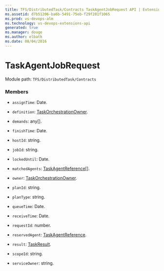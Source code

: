 ```yaml
---
title: TFS/DistributedTask/Contracts TaskAgentJobRequest API | Extensions for Visual Studio Team Services
ms.assetid: d7b51206-ba6b-5491-75eb-f29f281f1065
ms.prod: vs-devops-alm
ms.technology: vs-devops-extensions-api
generated: true
ms.manager: douge
ms.author: elbatk
ms.date: 08/04/2016
---
```


# TaskAgentJobRequest

Module path: `TFS/DistributedTask/Contracts`


### Members

* `assignTime`: Date. 

* `definition`: [TaskOrchestrationOwner](../../../TFS/DistributedTask/Contracts/TaskOrchestrationOwner.md). 

* `demands`: any[]. 

* `finishTime`: Date. 

* `hostId`: string. 

* `jobId`: string. 

* `lockedUntil`: Date. 

* `matchedAgents`: [TaskAgentReference](../../../TFS/DistributedTask/Contracts/TaskAgentReference.md)[]. 

* `owner`: [TaskOrchestrationOwner](../../../TFS/DistributedTask/Contracts/TaskOrchestrationOwner.md). 

* `planId`: string. 

* `planType`: string. 

* `queueTime`: Date. 

* `receiveTime`: Date. 

* `requestId`: number. 

* `reservedAgent`: [TaskAgentReference](../../../TFS/DistributedTask/Contracts/TaskAgentReference.md). 

* `result`: [TaskResult](../../../TFS/DistributedTask/Contracts/TaskResult.md). 

* `scopeId`: string. 

* `serviceOwner`: string. 

